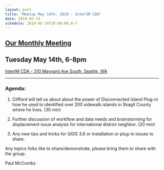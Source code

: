 ```yaml
---
layout: post
title: "Meetup May 14th, 2019 - InterIM CDA"
date: 2019-05-13
schedule: 2019-05-14T18:00:00.0-7
---
```

## [Our Monthly Meeting](https://www.meetup.com/Puget-Sound-QGIS-Users-Group/events/gkjkpqyzhbsb/)
## Tuesday May 14th, 6-8pm

[InterIM CDA - 310 Maynard Ave South, Seattle, WA](https://www.openstreetmap.org/?mlat=47.599777&mlon=-122.324669#map=18/47.59957/-122.32641)

---

### Agenda: ###

1. Clifford will tell us about about the power of Disconnected Island Plug-in how he used to identified over 200 sidewalk islands in Skagit County where he lives. (30 min)

2. Further discussion of workflow and data needs and brainstorming for displacement issue analysis for international district neighbor. (20 min)

3. Any new tips and tricks for QGIS 3.6 or installation or plug-in issues to share.

Any topics folks like to share/demonstrate, please bring them to share with the group.

Paul McCombs
